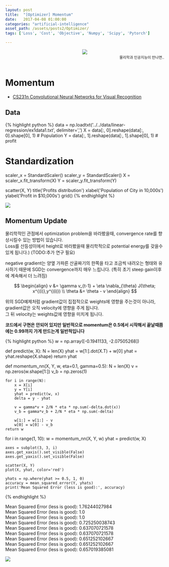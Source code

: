 ```yaml
---
layout: post
title:  "[Optimizer] Momentum"
date:   2017-04-08 01:00:00
categories: "artificial-intelligence"
asset_path: /assets/posts2/Optimizer/
tags: ['Loss', 'Cost', 'Objective', 'Numpy', 'Scipy', 'Pytorch']

---
```


<header>
    <img src="{{ page.asset_path }}momentum.jpg" class="img-responsive img-rounded img-fluid">
    <div style="text-align:right;"> 
    <small>물리학과 인공지능이 만나면..
    </small>
    </div>
</header>


# Momentum

* [CS231n Convolutional Neural Networks for Visual Recognition](http://cs231n.github.io/neural-networks-3/)


## Data

{% highlight python %}
data = np.loadtxt('../../data/linear-regression/ex1data1.txt', delimiter=',')
X = data[:, 0].reshape(data[:, 0].shape[0], 1) # Population
Y = data[:, 1].reshape(data[:, 1].shape[0], 1) # profit

# Standardization
scaler_x = StandardScaler()
scaler_y = StandardScaler()
X = scaler_x.fit_transform(X)
Y = scaler_y.fit_transform(Y)

scatter(X, Y)
title('Profits distribution')
xlabel('Population of City in 10,000s')
ylabel('Profit in $10,000s')
grid()
{% endhighlight %}

<img src="{{ page.asset_path }}sgd_population_city.png" class="img-responsive img-rounded img-fluid">

## Momentum Update

물리학적인 관점에서 optimization problem을 바라봤을때, convergence rate를 향상시킬수 있는 방법이 있습니다. <br>
Loss를 산등성이에서 height로 바라봤을때 물리학적으로 potential energy를 갖을수 있게 됩니다.) (TODO:추가 연구 필요)

negative gradient는 양옆 가파른 산골짜기의 한쪽을 타고 조금씩 내려오는 형태와 유사하기 때문에 SGD는 convergence까지 매우 느립니다. (특히 초기 steep gain이후에 계속해서 더 느려짐)



$$ \begin{align}
v &= \gamma v_{t-1} + \eta \nabla_{\theta} J(\theta; x^{(i)},y^{(i)}) \\
\theta &= \theta - v
\end{align} $$

위의 SGD예제처럼 gradient값이 집접적으로 weights에 영향을 주는것이 아니라, gradient값은 오직 velocity에 영향을 주게 됩니다. <br>
그 뒤 velocity는 weights값에 영향을 미치게 됩니다.

**코드에서 구현은 안되어 있지만 일반적으로 momentum은 0.5에서 시작해서 끝날때쯤에는 0.99까지 가게 만드는게 일반적입니다**

{% highlight python %}
w = np.array([-0.1941133,  -2.07505268])

def predict(w, X):
    N = len(X)
    yhat = w[1:].dot(X.T) + w[0]
    yhat = yhat.reshape(X.shape)
    return yhat

def momentum_nn(X, Y, w, eta=0.1, gamma=0.5):
    N = len(X)
    v = np.zeros(w.shape[1:])
    v_b = np.zeros(1)

    for i in range(N):
        x = X[i]
        y = Y[i]
        yhat = predict(w, x)
        delta = y - yhat

        v = gamma*v + 2/N * eta * np.sum(-delta.dot(x))
        v_b = gamma*v_b + 2/N * eta * np.sum(-delta)

        w[1:] = w[1:] - v
        w[0] = w[0] - v_b
    return w


for i in range(1, 10):
    w = momentum_nn(X, Y, w)
    yhat = predict(w, X)

    axes = subplot(3, 3, i)
    axes.get_xaxis().set_visible(False)
    axes.get_yaxis().set_visible(False)

    scatter(X, Y)
    plot(X, yhat, color='red')

    yhats = np.where(yhat >= 0.5, 1, 0)
    accuracy = mean_squared_error(Y, yhats)
    print('Mean Squared Error (less is good):', accuracy)
{% endhighlight %}

Mean Squared Error (less is good): 1.76244027984<br>
Mean Squared Error (less is good): 1.0<br>
Mean Squared Error (less is good): 1.0<br>
Mean Squared Error (less is good): 0.725250038743<br>
Mean Squared Error (less is good): 0.637070721578<br>
Mean Squared Error (less is good): 0.637070721578<br>
Mean Squared Error (less is good): 0.651252102667<br>
Mean Squared Error (less is good): 0.651252102667<br>
Mean Squared Error (less is good): 0.657019385081<br>

<img src="{{ page.asset_path }}momentum_result.png" class="img-responsive img-rounded img-fluid">

